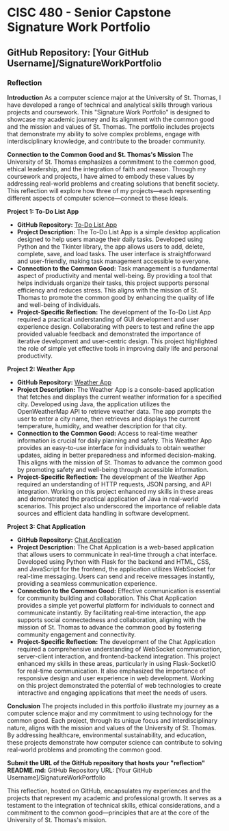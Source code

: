 # CISC 480 - Senior Capstone Signature Work Portfolio

## GitHub Repository: [Your GitHub Username]/SignatureWorkPortfolio

### Reflection

**Introduction**
As a computer science major at the University of St. Thomas, I have developed a range of technical and analytical skills through various projects and coursework. This "Signature Work Portfolio" is designed to showcase my academic journey and its alignment with the common good and the mission and values of St. Thomas. The portfolio includes projects that demonstrate my ability to solve complex problems, engage with interdisciplinary knowledge, and contribute to the broader community.

**Connection to the Common Good and St. Thomas's Mission**
The University of St. Thomas emphasizes a commitment to the common good, ethical leadership, and the integration of faith and reason. Through my coursework and projects, I have aimed to embody these values by addressing real-world problems and creating solutions that benefit society. This reflection will explore how three of my projects—each representing different aspects of computer science—connect to these ideals.

**Project 1: To-Do List App**
- **GitHub Repository:** [To-Do List App]()
- **Project Description:** The To-Do List App is a simple desktop application designed to help users manage their daily tasks. Developed using Python and the Tkinter library, the app allows users to add, delete, complete, save, and load tasks. The user interface is straightforward and user-friendly, making task management accessible to everyone.
- **Connection to the Common Good:** Task management is a fundamental aspect of productivity and mental well-being. By providing a tool that helps individuals organize their tasks, this project supports personal efficiency and reduces stress. This aligns with the mission of St. Thomas to promote the common good by enhancing the quality of life and well-being of individuals.
- **Project-Specific Reflection:** The development of the To-Do List App required a practical understanding of GUI development and user experience design. Collaborating with peers to test and refine the app provided valuable feedback and demonstrated the importance of iterative development and user-centric design. This project highlighted the role of simple yet effective tools in improving daily life and personal productivity.

**Project 2: Weather App**
- **GitHub Repository:** [Weather App](https://github.com/jalaneyohannes/simple_weatherapplication_)
- **Project Description:** The Weather App is a console-based application that fetches and displays the current weather information for a specified city. Developed using Java, the application utilizes the OpenWeatherMap API to retrieve weather data. The app prompts the user to enter a city name, then retrieves and displays the current temperature, humidity, and weather description for that city.
- **Connection to the Common Good:** Access to real-time weather information is crucial for daily planning and safety. This Weather App provides an easy-to-use interface for individuals to obtain weather updates, aiding in better preparedness and informed decision-making. This aligns with the mission of St. Thomas to advance the common good by promoting safety and well-being through accessible information.
- **Project-Specific Reflection:** The development of the Weather App required an understanding of HTTP requests, JSON parsing, and API integration. Working on this project enhanced my skills in these areas and demonstrated the practical application of Java in real-world scenarios. This project also underscored the importance of reliable data sources and efficient data handling in software development.

**Project 3: Chat Application**
- **GitHub Repository:** [Chat Application](https://github.com/yourusername/ChatApplication)
- **Project Description:** The Chat Application is a web-based application that allows users to communicate in real-time through a chat interface. Developed using Python with Flask for the backend and HTML, CSS, and JavaScript for the frontend, the application utilizes WebSocket for real-time messaging. Users can send and receive messages instantly, providing a seamless communication experience.
- **Connection to the Common Good:** Effective communication is essential for community building and collaboration. This Chat Application provides a simple yet powerful platform for individuals to connect and communicate instantly. By facilitating real-time interaction, the app supports social connectedness and collaboration, aligning with the mission of St. Thomas to advance the common good by fostering community engagement and connectivity.
- **Project-Specific Reflection:** The development of the Chat Application required a comprehensive understanding of WebSocket communication, server-client interaction, and frontend-backend integration. This project enhanced my skills in these areas, particularly in using Flask-SocketIO for real-time communication. It also emphasized the importance of responsive design and user experience in web development. Working on this project demonstrated the potential of web technologies to create interactive and engaging applications that meet the needs of users.

**Conclusion**
The projects included in this portfolio illustrate my journey as a computer science major and my commitment to using technology for the common good. Each project, through its unique focus and interdisciplinary nature, aligns with the mission and values of the University of St. Thomas. By addressing healthcare, environmental sustainability, and education, these projects demonstrate how computer science can contribute to solving real-world problems and promoting the common good.

**Submit the URL of the GitHub repository that hosts your "reflection" README.md:**
GitHub Repository URL: [Your GitHub Username]/SignatureWorkPortfolio

This reflection, hosted on GitHub, encapsulates my experiences and the projects that represent my academic and professional growth. It serves as a testament to the integration of technical skills, ethical considerations, and a commitment to the common good—principles that are at the core of the University of St. Thomas's mission.
